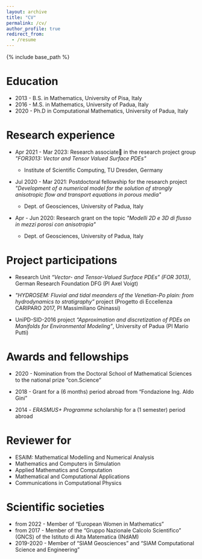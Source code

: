 ```yaml
---
layout: archive
title: "CV"
permalink: /cv/
author_profile: true
redirect_from:
  - /resume
---
```


{% include base_path %}

Education
======
* 2013 - B.S. in Mathematics, University of Pisa, Italy 
* 2016 - M.S. in Mathematics, University of Padua, Italy
* 2020 - Ph.D in Computational Mathematics, University of Padua, Italy 

Research experience
=====
* Apr 2021 - Mar 2023: Research associate in the research project group <em>"FOR3013: Vector and Tensor Valued Surface PDEs"</em>
  * Institute of Scientific Computing, TU Dresden, Germany

* Jul 2020 - Mar 2021: Postdoctoral fellowship for the research project <em>"Development of a numerical model for the solution of strongly anisotropic flow and transport equations in porous media"</em>
  * Dept. of Geosciences, University of Padua, Italy

* Apr - Jun 2020: Research grant on the topic <em>"Modelli 2D e 3D di flusso in mezzi porosi con anisotropia"</em>
  * Dept. of Geosciences, University of Padua, Italy

Project participations
=====
* Research Unit <em>“Vector- and Tensor-Valued Surface PDEs” (FOR 3013)</em>, German Research Foundation DFG (PI Axel Voigt)

* <em>"HYDROSEM: Fluvial and tidal meanders of the Venetian-Po plain: from hydrodynamics to stratigraphy”</em> project (Progetto di Eccellenza CARIPARO 2017, PI Massimiliano Ghinassi)

* UniPD-SID-2016 project <em>“Approximation and discretization of PDEs on Manifolds for Environmental Modeling”</em>, University of Padua (PI Mario Putti)

Awards and fellowships
=====
* 2020 - Nomination from the Doctoral School of Mathematical Sciences to the national prize “con.Science”

* 2018 - Grant for a (6 months) period abroad from “Fondazione Ing. Aldo Gini”

* 2014 - <em>ERASMUS+ Programme</em> scholarship for a (1 semester) period abroad

Reviewer for
=====
* ESAIM: Mathematical Modelling and Numerical Analysis
* Mathematics and Computers in Simulation
* Applied Mathematics and Computation
* Mathematical and Computational Applications
* Communications in Computational Physics

Scientific societies
=====
* from 2022 - Member of “European Women in Mathematics”
* from 2017 - Member of the “Gruppo Nazionale Calcolo Scientifico” (GNCS) of the Istituto di Alta Matematica (INdAM)
* 2019-2020 - Member of “SIAM Geosciences” and “SIAM Computational Science and Engineering”
